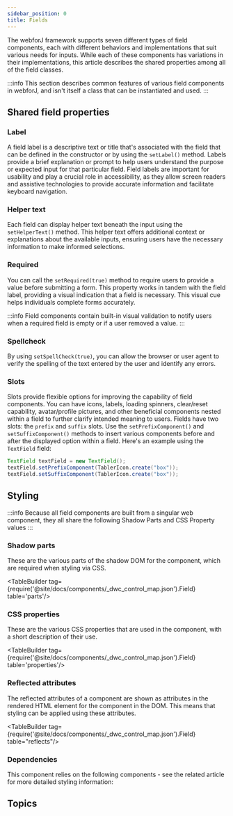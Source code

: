 ```yaml
---
sidebar_position: 0
title: Fields
---
```


<JavadocLink type="foundation" location="com/webforj/component/field/AbstractField"/>

The webforJ framework supports seven different types of field components, each with different behaviors and implementations that suit various needs for inputs.
While each of these components has variations in their implementations, this article describes the shared properties among all of the field classes.

:::info
This section describes common features of various field components in webforJ, and isn't itself a class that can be instantiated and used.
:::

## Shared field properties

### Label

A field label is a descriptive text or title that's associated with the field that can be defined in the constructor or by using the `setLabel()` method. Labels provide a brief explanation or prompt to help users understand the purpose or expected input for that particular field. Field labels are important for usability and play a crucial role in accessibility, as they allow screen readers and assistive technologies to provide accurate information and facilitate keyboard navigation.

### Helper text

Each field can display helper text beneath the input using the `setHelperText()` method. This helper text offers additional context or explanations about the available inputs, ensuring users have the necessary information to make informed selections.

### Required

You can call the `setRequired(true)` method to require users to provide a value before submitting a form. This property works in tandem with the field label, providing a visual indication that a field is necessary. This visual cue helps individuals complete forms accurately.

:::info
Field components contain built-in visual validation to notify users when a required field is empty or if a user removed a value.
:::

### Spellcheck

By using `setSpellCheck(true)`, you can allow the browser or user agent to verify the spelling of the text entered by the user and identify any errors.

### Slots

Slots provide flexible options for improving the capability of field components. You can have icons, labels, loading spinners, clear/reset capability, avatar/profile pictures, and other beneficial components nested within a field to further clarify intended meaning to users.
Fields have two slots: the `prefix` and `suffix` slots. Use the `setPrefixComponent()` and `setSuffixComponent()` methods to insert various components before and after the displayed option within a field. Here's an example using the `TextField` field:

```java
TextField textField = new TextField();
textField.setPrefixComponent(TablerIcon.create("box"));
textField.setSuffixComponent(TablerIcon.create("box"));
```

## Styling

:::info
Because all field components are built from a singular web component, they all share the
following Shadow Parts and CSS Property values
:::

### Shadow parts

These are the various parts of the shadow DOM for the component, which are required when styling via CSS.

<TableBuilder tag={require('@site/docs/components/_dwc_control_map.json').Field}  table='parts'/>

### CSS properties

These are the various CSS properties that are used in the component, with a short description of their use.

<TableBuilder tag={require('@site/docs/components/_dwc_control_map.json').Field}  table='properties'/>

### Reflected attributes

The reflected attributes of a component are shown as attributes in the rendered HTML element for the component in the DOM. This means that styling can be applied using these attributes.

<TableBuilder tag={require('@site/docs/components/_dwc_control_map.json').Field} table="reflects"/>

### Dependencies

This component relies on the following components - see the related article for more detailed styling information:

<TableBuilder tag='dwc-field' table="dependencies"/>

## Topics

<DocCardList className="topics-section" />
